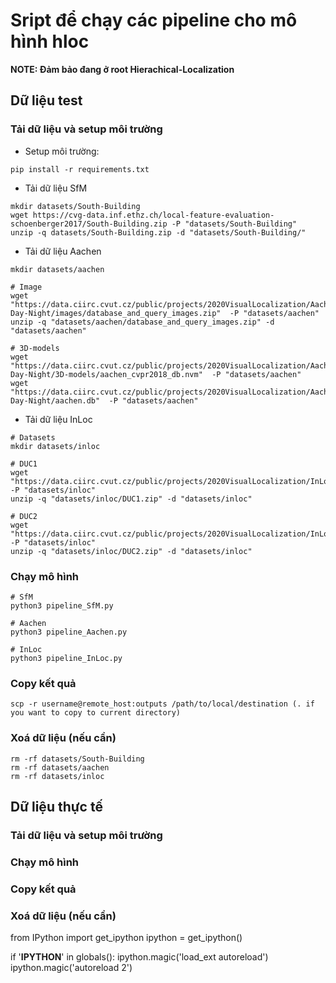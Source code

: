 # Sript để chạy các pipeline cho mô hình hloc
**NOTE: Đảm bảo đang ở root Hierachical-Localization**
## Dữ liệu test 
### Tải dữ liệu và setup môi trường
- Setup môi trường:
```
pip install -r requirements.txt
```
- Tải dữ liệu SfM
```
mkdir datasets/South-Building
wget https://cvg-data.inf.ethz.ch/local-feature-evaluation-schoenberger2017/South-Building.zip -P "datasets/South-Building"
unzip -q datasets/South-Building.zip -d "datasets/South-Building/"
```
- Tải dữ liệu Aachen 
```
mkdir datasets/aachen

# Image
wget "https://data.ciirc.cvut.cz/public/projects/2020VisualLocalization/Aachen-Day-Night/images/database_and_query_images.zip"  -P "datasets/aachen"
unzip -q "datasets/aachen/database_and_query_images.zip" -d "datasets/aachen"

# 3D-models
wget "https://data.ciirc.cvut.cz/public/projects/2020VisualLocalization/Aachen-Day-Night/3D-models/aachen_cvpr2018_db.nvm"  -P "datasets/aachen"
wget "https://data.ciirc.cvut.cz/public/projects/2020VisualLocalization/Aachen-Day-Night/aachen.db"  -P "datasets/aachen"
```
- Tải dữ liệu InLoc 

```
# Datasets 
mkdir datasets/inloc

# DUC1
wget "https://data.ciirc.cvut.cz/public/projects/2020VisualLocalization/InLoc/cutouts/DUC1.zip" -P "datasets/inloc"
unzip -q "datasets/inloc/DUC1.zip" -d "datasets/inloc"

# DUC2
wget "https://data.ciirc.cvut.cz/public/projects/2020VisualLocalization/InLoc/cutouts/DUC2.zip" -P "datasets/inloc"
unzip -q "datasets/inloc/DUC2.zip" -d "datasets/inloc"
```
### Chạy mô hình 
```
# SfM 
python3 pipeline_SfM.py 

# Aachen
python3 pipeline_Aachen.py

# InLoc
python3 pipeline_InLoc.py
```
### Copy kết quả
```
scp -r username@remote_host:outputs /path/to/local/destination (. if you want to copy to current directory)
``` 
### Xoá dữ liệu (nếu cần)
```
rm -rf datasets/South-Building
rm -rf datasets/aachen
rm -rf datasets/inloc
```
## Dữ liệu thực tế
### Tải dữ liệu và setup môi trường
### Chạy mô hình 
### Copy kết quả
### Xoá dữ liệu (nếu cần)



from IPython import get_ipython
ipython = get_ipython()

if '__IPYTHON__' in globals():
    ipython.magic('load_ext autoreload')
    ipython.magic('autoreload 2')
